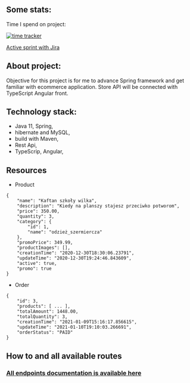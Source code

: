 Some stats:
-

Time I spend on project:

[![time tracker](https://wakatime.com/badge/github/StanislawNagorski/eshop.svg)](https://wakatime.com/badge/github/StanislawNagorski/eshop)

[Active sprint with Jira](https://scrumtrening.atlassian.net/secure/RapidBoard.jspa?rapidView=4&projectKey=ES&atlOrigin=eyJpIjoiNDRjYjJjNTk3ZjVhNGJhNjg1OGY5ZDNjMjg0OTFhN2YiLCJwIjoiaiJ9)


About project:
-
Objective for this project is for me to advance Spring framework and get familiar with ecommerce application.
Store API will be connected with TypeScript Angular front.

Technology stack:
-
- Java 11, Spring,
- hibernate and MySQL,
- build with Maven,
- Rest Api,
- TypeScrip, Angular,

Resources
-
- Product

```
{
    "name": "Kaftan szkoły wilka",
    "description": "Kiedy na planszy stajesz przeciwko potworom",
    "price": 350.00,
    "quantity": 3,
    "category": {
        "id": 1,
        "name": "odzież_szermiercza"
    },
    "promoPrice": 349.99,
    "productImages": [],
    "creationTime": "2020-12-30T18:30:06.23791",
    "updateTime": "2020-12-30T19:24:46.843609",
    "active": true,
    "promo": true
} 
```

- Order
```
{
    "id": 3,
    "products": [ ... ],
    "totalAmount": 1448.00,
    "totalQuantity": 3,
    "creationTime": "2021-01-09T15:16:17.856615",
    "updateTime": "2021-01-10T19:10:03.266691",
    "orderStatus": "PAID"
}
```


How to and all available routes
-
### [All endpoints documentation is available here](https://documenter.getpostman.com/view/12383136/TVzPoKit) 








